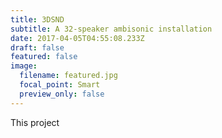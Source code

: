 ```yaml
---
title: 3DSND
subtitle: A 32-speaker ambisonic installation
date: 2017-04-05T04:55:08.233Z
draft: false
featured: false
image:
  filename: featured.jpg
  focal_point: Smart
  preview_only: false
---
```

T﻿his project